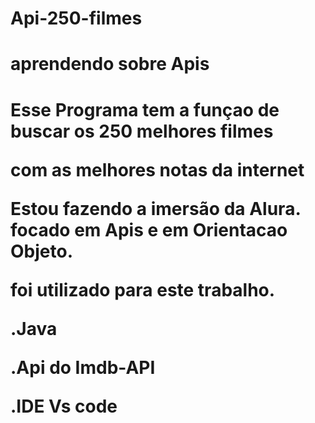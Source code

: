 # Api-250-filmes

<h1>aprendendo sobre Apis<h1>
  
Esse Programa tem a funçao de buscar os 250 melhores filmes
  
com as melhores notas da internet

Estou fazendo a imersão da Alura.
focado em Apis e em Orientacao Objeto.

     
     
foi utilizado para este trabalho.

.Java

.Api do Imdb-API

.IDE Vs code
